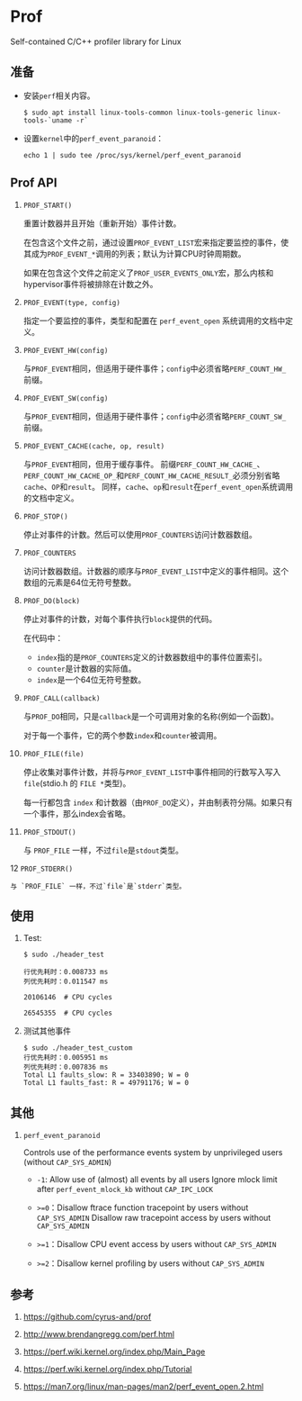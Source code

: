 # Prof

Self-contained C/C++ profiler library for Linux

## 准备

- 安装`perf`相关内容。

    ```text
    $ sudo apt install linux-tools-common linux-tools-generic linux-tools-`uname -r`
    ```

- 设置`kernel`中的`perf_event_paranoid`：

    ```text
    echo 1 | sudo tee /proc/sys/kernel/perf_event_paranoid
    ```
  
## Prof API

1. `PROF_START()`

    重置计数器并且开始（重新开始）事件计数。
   
    在包含这个文件之前，通过设置`PROF_EVENT_LIST`宏来指定要监控的事件，使其成为`PROF_EVENT_*`调用的列表；默认为计算CPU时钟周期数。
     
    如果在包含这个文件之前定义了`PROF_USER_EVENTS_ONLY`宏，那么内核和hypervisor事件将被排除在计数之外。

2. `PROF_EVENT(type, config)`

    指定一个要监控的事件，类型和配置在 `perf_event_open` 系统调用的文档中定义。

3. `PROF_EVENT_HW(config)`

    与`PROF_EVENT`相同，但适用于硬件事件；`config`中必须省略`PERF_COUNT_HW_`前缀。
   
4. `PROF_EVENT_SW(config)`

    与`PROF_EVENT`相同，但适用于硬件事件；`config`中必须省略`PERF_COUNT_SW_`前缀。

5. `PROF_EVENT_CACHE(cache, op, result)`

    与`PROF_EVENT`相同，但用于缓存事件。
    前缀`PERF_COUNT_HW_CACHE_`、`PERF_COUNT_HW_CACHE_OP_`和`PERF_COUNT_HW_CACHE_RESULT_`必须分别省略`cache`、`OP`和`result`。
    同样，`cache`、`op`和`result`在`perf_event_open`系统调用的文档中定义。

6. `PROF_STOP()`

    停止对事件的计数。然后可以使用`PROF_COUNTERS`访问计数器数组。

7. `PROF_COUNTERS`

    访问计数器数组。计数器的顺序与`PROF_EVENT_LIST`中定义的事件相同。这个数组的元素是64位无符号整数。

8. `PROF_DO(block)`

    停止对事件的计数，对每个事件执行`block`提供的代码。
    
    在代码中：
    
    - `index`指的是`PROF_COUNTERS`定义的计数器数组中的事件位置索引。
    - `counter`是计数器的实际值。
    - `index`是一个64位无符号整数。

9. `PROF_CALL(callback)`

    与`PROF_DO`相同，只是`callback`是一个可调用对象的名称(例如一个函数)。
    
    对于每一个事件，它的两个参数`index`和`counter`被调用。

10. `PROF_FILE(file)`

    停止收集对事件计数，并将与`PROF_EVENT_LIST`中事件相同的行数写入写入`file`(stdio.h 的 `FILE *`类型)。
    
    每一行都包含 `index` 和计数器（由`PROF_DO`定义），并由制表符分隔。如果只有一个事件，那么index会省略。

11. `PROF_STDOUT()`

    与 `PROF_FILE` 一样，不过`file`是`stdout`类型。

12 `PROF_STDERR()`

    与 `PROF_FILE` 一样，不过`file`是`stderr`类型。

## 使用

1. Test:

   ```shell
   $ sudo ./header_test

   行优先耗时：0.008733 ms
   列优先耗时：0.011547 ms

   20106146  # CPU cycles

   26545355  # CPU cycles

   ```

2. 测试其他事件

   ```shell
   $ sudo ./header_test_custom
   行优先耗时：0.005951 ms
   列优先耗时：0.007836 ms
   Total L1 faults_slow: R = 33403890; W = 0
   Total L1 faults_fast: R = 49791176; W = 0
   ```

## 其他

1. `perf_event_paranoid`

   Controls use of the performance events system by unprivileged users (without `CAP_SYS_ADMIN`)

   - `-1`: Allow use of (almost) all events by all users Ignore mlock limit after `perf_event_mlock_kb` without `CAP_IPC_LOCK`

   - `>=0`：Disallow ftrace function tracepoint by users without `CAP_SYS_ADMIN` Disallow raw tracepoint access by users without `CAP_SYS_ADMIN`

   - `>=1`：Disallow CPU event access by users without `CAP_SYS_ADMIN`

   - `>=2`：Disallow kernel profiling by users without `CAP_SYS_ADMIN`


## 参考

1. https://github.com/cyrus-and/prof

2. http://www.brendangregg.com/perf.html

3. https://perf.wiki.kernel.org/index.php/Main_Page

4. https://perf.wiki.kernel.org/index.php/Tutorial

5. https://man7.org/linux/man-pages/man2/perf_event_open.2.html
